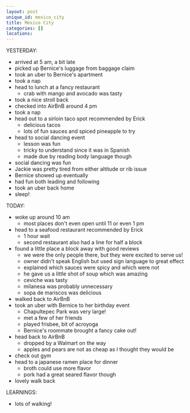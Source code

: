 ```yaml
---
layout: post
unique_id: mexico_city
title: Mexico City
categories: []
locations: 
---
```


YESTERDAY:
* arrived at 5 am, a bit late
* picked up Bernice's luggage from baggage claim
* took an uber to Bernice's apartment
* took a nap
* head to lunch at a fancy restaurant
  * crab with mango and avocado was tasty
* took a nice stroll back
* checked into AirBnB around 4 pm
* took a nap
* head out to a sirloin taco spot recommended by Erick
  * delicious tacos
  * lots of fun sauces and spiced pineapple to try
* head to social dancing event
  * lesson was fun
  * tricky to understand since it was in Spanish
  * made due by reading body language though
* social dancing was fun
* Jackie was pretty tired from either altitude or rib issue
* Bernice showed up eventually
* had fun both leading and following
* took an uber back home
* sleep!

TODAY:
* woke up around 10 am
  * most places don't even open until 11 or even 1 pm
* head to a seafood restaurant recommended by Erick
  * 1 hour wait
  * second restaurant also had a line for half a block
* found a little place a block away with good reviews
  * we were the only people there, but they were excited to serve us!
  * owner didn't speak English but used sign language to great effect
  * explained which sauces were spicy and which were not
  * he gave us a little shot of soup which was amazing
  * ceviche was tasty
  * milanesa was probably unnecessary
  * sopa de mariscos was delicious
* walked back to AirBnB
* took an uber with Bernice to her birthday event
  * Chapultepec Park was very large!
  * met a few of her friends
  * played frisbee, bit of acroyoga
  * Bernice's roommate brought a fancy cake out!
* head back to AirBnB
  * dropped by a Walmart on the way
  * apples and pears are not as cheap as I thought they would be
* check out gym
* head to a japanese ramen place for dinner
  * broth could use more flavor
  * pork had a great seared flavor though
* lovely walk back

LEARNINGS:
* lots of walking!
